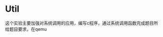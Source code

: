 # Util
这个实验主要加强对系统调用的应用，编写c程序，通过系统调用函数完成题目所给题目要求，在qemu
<!--stackedit_data:
eyJoaXN0b3J5IjpbMTUxNjkwMzA4N119
-->
